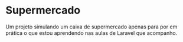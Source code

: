 # Supermercado
Um projeto simulando um caixa de supermercado apenas para por em prática o que estou aprendendo nas aulas de Laravel que acompanho.
